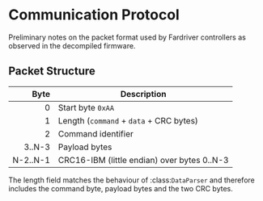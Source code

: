 # Communication Protocol

Preliminary notes on the packet format used by Fardriver controllers as
observed in the decompiled firmware.

## Packet Structure

| Byte | Description                               |
|-----:|-------------------------------------------|
| 0    | Start byte `0xAA`                         |
| 1    | Length (`command` + `data` + CRC bytes)   |
| 2    | Command identifier                        |
| 3..N-3 | Payload bytes                           |
| N-2..N-1 | CRC16-IBM (little endian) over bytes 0..N-3 |

The length field matches the behaviour of :class:`DataParser` and therefore
includes the command byte, payload bytes and the two CRC bytes.

